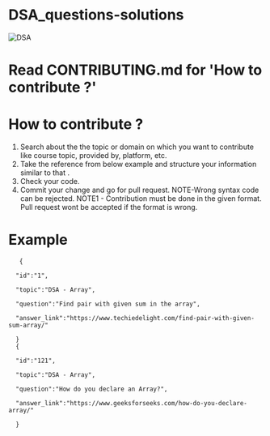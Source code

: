 # DSA_questions-solutions
![DSA](https://user-images.githubusercontent.com/112325374/192339462-5fd11a63-444e-4494-89db-200ebb5872ec.gif)
# Read CONTRIBUTING.md for 'How to contribute ?'
# How to contribute ?

1.	Search about the the topic or domain on which you want to  contribute like course topic, provided by, platform, etc.
2.	Take the reference from below example and structure your  information similar to that .
3.	Check your code.
4.	Commit your change and go for pull request.
NOTE-Wrong syntax code can be rejected.
NOTE1 - Contribution must be done in the given format. Pull request wont be accepted if the format is wrong.
# Example



       {
      
      "id":"1",
      
      "topic":"DSA - Array",
      
      "question":"Find pair with given sum in the array",
      
      "answer_link":"https://www.techiedelight.com/find-pair-with-given-sum-array/"
      
      }
      {
      
      "id":"121",
      
      "topic":"DSA - Array",
      
      "question":"How do you declare an Array?",
      
      "answer_link":"https://www.geeksforseeks.com/how-do-you-declare-array/"
      
      }

